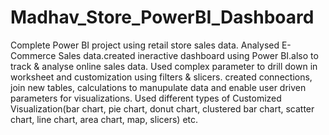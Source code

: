 # Madhav_Store_PowerBI_Dashboard
Complete Power BI project using retail store sales data.
Analysed E-Commerce Sales data.created ineractive dashboard using Power BI.also to track & analyse online sales data.
Used complex parameter to drill down in worksheet and customization using filters & slicers.
created connections, join new tables, calculations to manupulate data and enable user driven parameters for visualizations.
Used different types of Customized Visualization(bar chart, pie chart, donut chart, clustered bar chart, scatter chart, line chart, area chart, map, slicers) etc.
